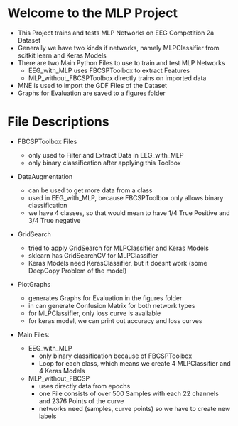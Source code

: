 # Welcome to the MLP Project 
- This Project trains and tests MLP Networks on EEG Competition 2a Dataset
- Generally we have two kinds if networks, namely MLPClassifier from scitkit learn and Keras Models
- There are two Main Python Files to use to train and test MLP Networks
  - EEG_with_MLP uses FBCSPToolbox to extract Features
  - MLP_without_FBCSPToolbox directly trains on imported data
- MNE is used to import the GDF Files of the Dataset
- Graphs for Evaluation are saved to a figures folder

# File Descriptions
- FBCSPToolbox Files
  - only used to Filter and Extract Data in EEG_with_MLP
  - only binary classification after applying this Toolbox

- DataAugmentation
  - can be used to get more data from a class
  - used in EEG_with_MLP, because FBCSPToolbox only allows binary classification
  - we have 4 classes, so that would mean to have 1/4 True Positive and 3/4 True negative

- GridSearch
  - tried to apply GridSearch for MLPClassifier and Keras Models
  - sklearn has GridSearchCV for MLPClassifier
  - Keras Models need KerasClassifier, but it doesnt work (some DeepCopy Problem of the model)
  
- PlotGraphs
  - generates Graphs for Evaluation in the figures folder
  - in can generate Confusion Matrix for both network types
  - for MLPClassifier, only loss curve is available
  - for keras model, we can print out accuracy and loss curves

- Main Files:
  - EEG_with_MLP
    - only binary classification because of FBCSPToolbox
    - Loop for each class, which means we create 4 MLPClassifier and 4 Keras Models
  - MLP_without_FBCSP
    - uses directly data from epochs
    - one File consists of over 500 Samples with each 22 channels and 2376 Points of the curve
    - networks need (samples, curve points) so we have to create new labels